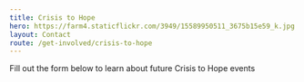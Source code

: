 ```yaml
--- 
title: Crisis to Hope
hero: https://farm4.staticflickr.com/3949/15589950511_3675b15e59_k.jpg
layout: Contact
route: /get-involved/crisis-to-hope
---
```


Fill out the form below to learn about future Crisis to Hope events
